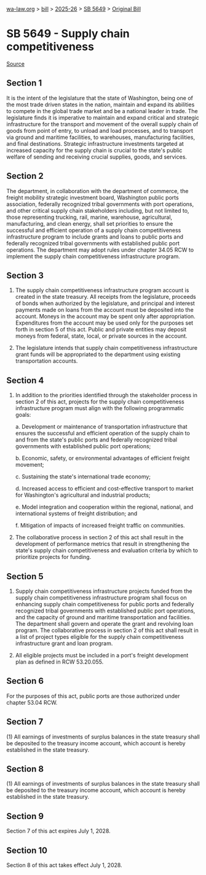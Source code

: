 [wa-law.org](/) > [bill](/bill/) > [2025-26](/bill/2025-26/) > [SB 5649](/bill/2025-26/sb/5649/) > [Original Bill](/bill/2025-26/sb/5649/1/)

# SB 5649 - Supply chain competitiveness

[Source](http://lawfilesext.leg.wa.gov/biennium/2025-26/Pdf/Bills/Senate%20Bills/5649.pdf)

## Section 1
It is the intent of the legislature that the state of Washington, being one of the most trade driven states in the nation, maintain and expand its abilities to compete in the global trade market and be a national leader in trade. The legislature finds it is imperative to maintain and expand critical and strategic infrastructure for the transport and movement of the overall supply chain of goods from point of entry, to unload and load processes, and to transport via ground and maritime facilities, to warehouses, manufacturing facilities, and final destinations. Strategic infrastructure investments targeted at increased capacity for the supply chain is crucial to the state's public welfare of sending and receiving crucial supplies, goods, and services.

## Section 2
The department, in collaboration with the department of commerce, the freight mobility strategic investment board, Washington public ports association, federally recognized tribal governments with port operations, and other critical supply chain stakeholders including, but not limited to, those representing trucking, rail, marine, warehouse, agricultural, manufacturing, and clean energy, shall set priorities to ensure the successful and efficient operation of a supply chain competitiveness infrastructure program to include grants and loans to public ports and federally recognized tribal governments with established public port operations. The department may adopt rules under chapter 34.05 RCW to implement the supply chain competitiveness infrastructure program.

## Section 3
1. The supply chain competitiveness infrastructure program account is created in the state treasury. All receipts from the legislature, proceeds of bonds when authorized by the legislature, and principal and interest payments made on loans from the account must be deposited into the account. Moneys in the account may be spent only after appropriation. Expenditures from the account may be used only for the purposes set forth in section 5 of this act. Public and private entities may deposit moneys from federal, state, local, or private sources in the account.

2. The legislature intends that supply chain competitiveness infrastructure grant funds will be appropriated to the department using existing transportation accounts.

## Section 4
1. In addition to the priorities identified through the stakeholder process in section 2 of this act, projects for the supply chain competitiveness infrastructure program must align with the following programmatic goals:

    a. Development or maintenance of transportation infrastructure that ensures the successful and efficient operation of the supply chain to and from the state's public ports and federally recognized tribal governments with established public port operations;

    b. Economic, safety, or environmental advantages of efficient freight movement;

    c. Sustaining the state's international trade economy;

    d. Increased access to efficient and cost-effective transport to market for Washington's agricultural and industrial products;

    e. Model integration and cooperation within the regional, national, and international systems of freight distribution; and

    f. Mitigation of impacts of increased freight traffic on communities.

2. The collaborative process in section 2 of this act shall result in the development of performance metrics that result in strengthening the state's supply chain competitiveness and evaluation criteria by which to prioritize projects for funding.

## Section 5
1. Supply chain competitiveness infrastructure projects funded from the supply chain competitiveness infrastructure program shall focus on enhancing supply chain competitiveness for public ports and federally recognized tribal governments with established public port operations, and the capacity of ground and maritime transportation and facilities. The department shall govern and operate the grant and revolving loan program. The collaborative process in section 2 of this act shall result in a list of project types eligible for the supply chain competitiveness infrastructure grant and loan program.

2. All eligible projects must be included in a port's freight development plan as defined in RCW 53.20.055.

## Section 6
For the purposes of this act, public ports are those authorized under chapter 53.04 RCW.

## Section 7
(1) All earnings of investments of surplus balances in the state treasury shall be deposited to the treasury income account, which account is hereby established in the state treasury.

## Section 8
(1) All earnings of investments of surplus balances in the state treasury shall be deposited to the treasury income account, which account is hereby established in the state treasury.

## Section 9
Section 7 of this act expires July 1, 2028.

## Section 10
Section 8 of this act takes effect July 1, 2028.
